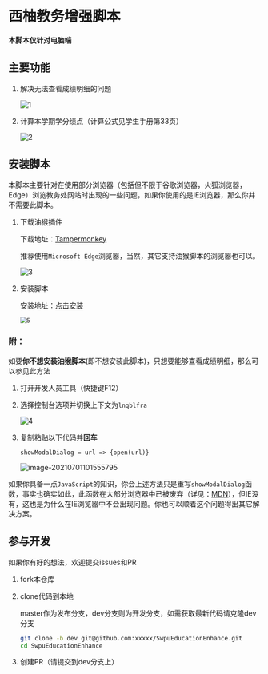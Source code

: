 # 西柚教务增强脚本

**本脚本仅针对电脑端**

## 主要功能

1. 解决无法查看成绩明细的问题

   ![1](https://gitee.com/Hami-Lemon/image-repo/raw/master/images/2021/07/01/20210701092649.png)

2. 计算本学期学分绩点（计算公式见学生手册第33页）

   ![2](https://gitee.com/Hami-Lemon/image-repo/raw/master/images/2021/07/01/20210701092700.png)

## 安装脚本

本脚本主要针对在使用部分浏览器（包括但不限于谷歌浏览器，火狐浏览器，Edge）浏览教务处网站时出现的一些问题，如果你使用的是IE浏览器，那么你并不需要此脚本。

1. 下载油猴插件

   下载地址：[Tampermonkey](https://www.tampermonkey.net/)

   推荐使用`Microsoft Edge`浏览器，当然，其它支持油猴脚本的浏览器也可以。

   ![3](https://gitee.com/Hami-Lemon/image-repo/raw/master/images/2021/07/01/20210701093420.png)

2. 安装脚本

   安装地址：[点击安装](https://greasyfork.org/zh-CN/scripts/428740-西柚教务增强脚本)

   <img src="https://gitee.com/Hami-Lemon/image-repo/raw/master/images/2021/07/01/20210701105722.png" alt="5" style="zoom:80%;" />

### 附：

如要**你不想安装油猴脚本**(即不想安装此脚本)，只想要能够查看成绩明细，那么可以参见此方法

1. 打开开发人员工具（快捷键F12）

2. 选择控制台选项并切换上下文为`lnqblfra`

   ![4](https://gitee.com/Hami-Lemon/image-repo/raw/master/images/2021/07/01/20210701101521.png)

3. 复制粘贴以下代码并**回车**

   `showModalDialog = url => {open(url)}`

   ![image-20210701101555795](https://gitee.com/Hami-Lemon/image-repo/raw/master/images/2021/07/01/20210701101555.png)

如果你具备一点`JavaScript`的知识，你会上述方法只是重写`showModalDialog`函数，事实也确实如此，此函数在大部分浏览器中已被废弃（详见：[MDN](https://developer.mozilla.org/zh-CN/docs/Web/API/Window/showModalDialog)），但IE没有，这也是为什么在IE浏览器中不会出现问题。你也可以顺着这个问题得出其它解决方案。

## 参与开发

如果你有好的想法，欢迎提交issues和PR

1. fork本仓库

2. clone代码到本地

   master作为发布分支，dev分支则为开发分支，如需获取最新代码请克隆dev分支

   ```bash
   git clone -b dev git@github.com:xxxxx/SwpuEducationEnhance.git
   cd SwpuEducationEnhance
   ```

3. 创建PR（请提交到dev分支上）

